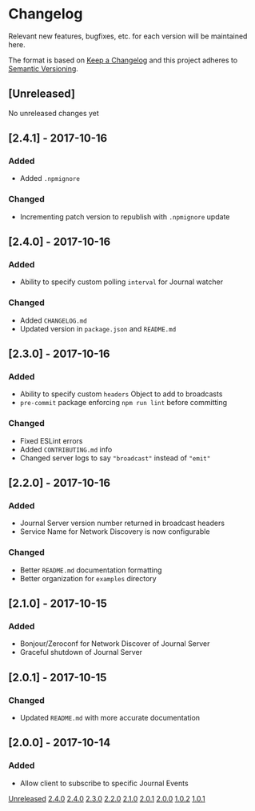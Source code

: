 
# Changelog

Relevant new features, bugfixes, etc. for each version will be maintained here.

The format is based on [Keep a Changelog](http://keepachangelog.com/en/1.0.0/)
and this project adheres to [Semantic Versioning](http://semver.org/spec/v2.0.0.html).

## [Unreleased]

No unreleased changes yet

## [2.4.1] - 2017-10-16
### Added
- Added `.npmignore`

### Changed
- Incrementing patch version to republish with `.npmignore` update

## [2.4.0] - 2017-10-16
### Added
- Ability to specify custom polling `interval` for Journal watcher

### Changed
- Added `CHANGELOG.md`
- Updated version in `package.json` and `README.md`

## [2.3.0] - 2017-10-16
### Added
- Ability to specify custom `headers` Object to add to broadcasts
- `pre-commit` package enforcing `npm run lint` before committing

### Changed
- Fixed ESLint errors
- Added `CONTRIBUTING.md` info
- Changed server logs to say `"broadcast"` instead of `"emit"`

## [2.2.0] - 2017-10-16
### Added
- Journal Server version number returned in broadcast headers
- Service Name for Network Discovery is now configurable

### Changed
- Better `README.md` documentation formatting
- Better organization for `examples` directory

## [2.1.0] - 2017-10-15
### Added
- Bonjour/Zeroconf for Network Discover of Journal Server
- Graceful shutdown of Journal Server

## [2.0.1] - 2017-10-15
### Changed
- Updated `README.md` with more accurate documentation

## [2.0.0] - 2017-10-14
### Added
- Allow client to subscribe to specific Journal Events

[Unreleased](https://github.com/DVDAGames/elite-dangerous-journal-server/compare/2.4.1...HEAD)
[2.4.0](https://github.com/DVDAGames/elite-dangerous-journal-server/compare/2.4.0...2.4.1)
[2.4.0](https://github.com/DVDAGames/elite-dangerous-journal-server/compare/2.3.0...2.4.0)
[2.3.0](https://github.com/DVDAGames/elite-dangerous-journal-server/compare/2.2.0...2.3.0)
[2.2.0](https://github.com/DVDAGames/elite-dangerous-journal-server/compare/2.1.0...2.2.0)
[2.1.0](https://github.com/DVDAGames/elite-dangerous-journal-server/compare/2.0.1...2.1.0)
[2.0.1](https://github.com/DVDAGames/elite-dangerous-journal-server/compare/2.0.0...2.0.1)
[2.0.0](https://github.com/DVDAGames/elite-dangerous-journal-server/compare/1.0.2...2.0.0)
[1.0.2](https://github.com/DVDAGames/elite-dangerous-journal-server/compare/1.0.1...1.0.2)
[1.0.1](https://github.com/DVDAGames/elite-dangerous-journal-server/compare/53322ee...1.0.1)
